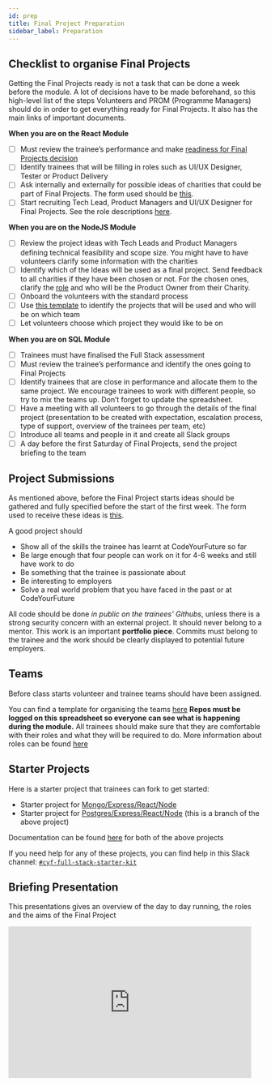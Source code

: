 ```yaml
---
id: prep
title: Final Project Preparation
sidebar_label: Preparation
---
```


## Checklist to organise Final Projects
Getting the Final Projects ready is not a task that can be done a week before the module. A lot of decisions have to be made beforehand, so this high-level list of the steps Volunteers and PROM (Programme Managers) should do in order to get everything ready for Final Projects. It also has the main links of important documents. 

**When you are on the React Module**
- [ ] Must review the trainee’s performance and make [readiness for Final Projects decision](https://docs.google.com/document/d/1jMxqI0L7IKFENCQ8Lw-D1lhnj3c3RZI_WK808wG4YJM/edit?usp=sharing)
- [ ] Identify trainees that will be filling in roles such as UI/UX Designer, Tester or Product Delivery
- [ ] Ask internally and externally for possible ideas of charities that could be part of Final Projects. The form used should be [this](https://forms.gle/Gn85Kdna6QB2Qfcp9). 
- [ ] Start recruiting Tech Lead, Product Managers and UI/UX Designer for Final Projects. See the role descriptions [here](https://docs.codeyourfuture.io/volunteers/teams-1/cyf-products-final-projects/roles). 

**When you are on the NodeJS Module**
- [ ] Review the project ideas with Tech Leads and Product Managers defining technical feasibility and scope size. You might have to have volunteers clarify some information with the charities
- [ ] Identify which of the Ideas will be used as a final project. 
	Send feedback to all charities if they have been chosen or not. 
	For the chosen ones, clarify the [role](https://docs.codeyourfuture.io/volunteers/teams-1/cyf-products-final-projects/roles/product-owner) and who will be the Product Owner from their Charity. 
- [ ] Onboard the volunteers with the standard process
- [ ] Use [this template](https://docs.google.com/spreadsheets/d/16vSSJgzCZJKF-2pwuBTkKjJJJ9i1CGRqMbYB-HEO5mo/edit?usp=sharing) to identify the projects that will be used and who will be on which team
- [ ] Let volunteers choose which project they would like to be on

**When you are on SQL Module**
- [ ] Trainees must have finalised the Full Stack assessment 
- [ ] Must review the trainee’s performance and identify the ones going to Final Projects
- [ ] Identify trainees that are close in performance and allocate them to the same project. We encourage trainees to work with different people, so try to mix the teams up. Don’t forget to update the spreadsheet.
- [ ] Have a meeting with all volunteers to go through the details of the final project (presentation to be created with expectation, escalation process, type of support, overview of the trainees per team, etc)
- [ ] Introduce all teams and people in it and create all Slack groups
- [ ] A day before the first Saturday of Final Projects, send the project briefing to the team

## Project Submissions

As mentioned above, before the Final Project starts ideas should be gathered and fully specified before the start of the first week. The form used to receive these ideas is [this](https://forms.gle/Gn85Kdna6QB2Qfcp9). 

A good project should

- Show all of the skills the trainee has learnt at CodeYourFuture so far
- Be large enough that four people can work on it for 4-6 weeks and still have work to do
- Be something that the trainee is passionate about
- Be interesting to employers
- Solve a real world problem that you have faced in the past or at CodeYourFuture

All code should be done _in public on the trainees' Githubs_, unless there is a strong security concern with an external project. It should never belong to a mentor. This work is an important **portfolio piece**. Commits must belong to the trainee and the work should be clearly displayed to potential future employers.

## Teams

Before class starts volunteer and trainee teams should have been assigned.

You can find a template for organising the teams [here](https://docs.google.com/spreadsheets/d/13WGRmeUZoCZfPV3joO4q69GLIaAiYFnrh9WmZ51FrE8/edit#gid=0)
**Repos must be logged on this spreadsheet so everyone can see what is happening during the module.**
All trainees should make sure that they are comfortable with their roles and what they will be required to do. More information about roles can be found [here](./roles)

## Starter Projects

Here is a starter project that trainees can fork to get started:

- Starter project for [Mongo/Express/React/Node](https://github.com/CodeYourFuture/cyf-final-project-starter-kit)
- Starter project for [Postgres/Express/React/Node](https://github.com/CodeYourFuture/cyf-final-project-starter-kit/tree/postgres) (this is a branch of the above project)

Documentation can be found [here](https://github.com/textbook/starter-kit/wiki) for both of the above projects

If you need help for any of these projects, you can find help in this Slack channel: [`#cyf-full-stack-starter-kit`](https://codeyourfuture.slack.com/archives/C021ATWS9A5)

## Briefing Presentation

This presentations gives an overview of the day to day running, the roles and the aims of the Final Project

<iframe src="https://docs.google.com/presentation/d/e/2PACX-1vQivu0h8g6tkJtnOkNCXkmR8sZbh9vNJ6SztqL8OpJV3xoX7_xnCL3rucfyRsY2QfAQd8IhrUQkt5lr/embed?start=false&loop=false&delayms=3000" frameborder="0" width="480" height="299" allowfullscreen="true" mozallowfullscreen="true" webkitallowfullscreen="true"></iframe>
